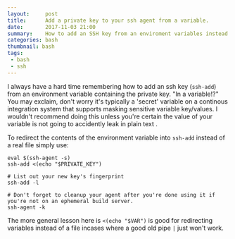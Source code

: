 ```yaml
---
layout:     post
title:      Add a private key to your ssh agent from a variable.
date:       2017-11-03 21:00
summary:    How to add an SSH key from an enviroment variables instead of file.
categories: bash
thumbnail: bash
tags:
 - bash
 - ssh
---
```


I always have a hard time remembering how to add an ssh key (`ssh-add`) from an environment variable containing the private key.  "In a variable!?"  You may exclaim, don't worry it's typically a 'secret' variable on a continous integration system that supports masking sensitive variable key/values.  I wouldn't recommend doing this unless you're certain the value of your variable is not going to accidently leak in plain text .

To redirect the contents of the environment variable into `ssh-add` instead of a real file simply use:

```
eval $(ssh-agent -s) 
ssh-add <(echo "$PRIVATE_KEY") 

# List out your new key's fingerprint
ssh-add -l

# Don't forget to cleanup your agent after you're done using it if you're not on an ephemeral build server.
ssh-agent -k
```

The more general lesson here is `<(echo "$VAR")` is good for redirecting variables instead of a file incases where a good old pipe `|` just won't work.
